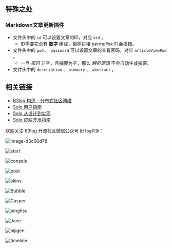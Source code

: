 ## 特殊之处
### Markdown文章更新插件
- 文件头中的 `id` 可以设置文章的ID，对应 `oid` 。
  - ID需要完全有 **数字** 组成，否则拼接 *permalink* 时会报错。
- 文件头中的 `pwd` 、 `password` 可以设置文章的查看密码，对应 `articleViewPwd` 。
  - 一旦 *密码* 非空，且摘要为空，那么 *解析逻辑* 不会自动生成摘要。
- 文件头中的 `description` 、 `summary` 、 `abstract` 。

## 相关链接
* [B3log 构思 - 分布式社区网络](https://hacpai.com/article/1546941897596)
* [Solo 用户指南](https://hacpai.com/article/1492881378588)
* [Solo 从设计到实现](https://hacpai.com/article/1537690756242)
* [Solo 皮肤开发指南](https://hacpai.com/article/1493814851007)

欢迎关注 B3log 开源社区微信公众号 `B3log开源`：

![image-d3c00d78](https://user-images.githubusercontent.com/873584/71566370-0d312c00-2af2-11ea-8ea1-0d45d6f0db20.png)

![start](https://user-images.githubusercontent.com/970828/71305898-1e54ab80-2415-11ea-9d92-9896c5f94391.png)

![console](https://user-images.githubusercontent.com/970828/56886176-f210a700-6aa0-11e9-894f-75eda5cf3317.png)

![post](https://user-images.githubusercontent.com/970828/56886177-f2a93d80-6aa0-11e9-8a87-14731bdf59e7.png)

![skins](https://user-images.githubusercontent.com/970828/61179517-afd61b00-a636-11e9-87d5-ddea6d6a0fc9.png)

![Bubble](https://user-images.githubusercontent.com/970828/61182950-2ee64600-a66d-11e9-80d6-676ead6933d9.png)

![Casper](https://user-images.githubusercontent.com/970828/61182781-d6ae4480-a66a-11e9-84b3-8db55039caa0.png)

![pinghsu](https://user-images.githubusercontent.com/970828/61182902-86d07d00-a66c-11e9-980a-e75fc6624f98.png)

![Jane](https://user-images.githubusercontent.com/970828/61182948-25f57480-a66d-11e9-9e33-ded3b7ca87f2.png)

![nijigen](https://user-images.githubusercontent.com/970828/61182986-e67b5800-a66d-11e9-8dae-7cd94cc16e83.png)

![timeline](https://user-images.githubusercontent.com/970828/61183026-699cae00-a66e-11e9-9bba-ffff2a264a5d.png)

